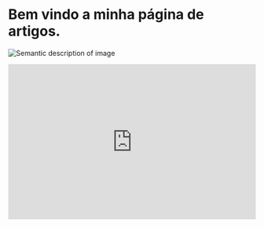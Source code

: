 # Bem vindo a minha página de artigos.
![Semantic description of image](https://img.freepik.com/free-vector/abstract-blue-geometric-shapes-background_1035-17545.jpg?w=2000 "Image Title")

<iframe width="100%" height="315" src="https://www.youtube.com/embed/OUendP1b8FQ" title="YouTube video player" frameborder="0" allow="accelerometer; autoplay; clipboard-write; encrypted-media; gyroscope; picture-in-picture" allowfullscreen></iframe>
